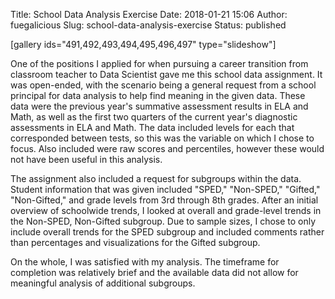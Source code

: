 Title: School Data Analysis Exercise
Date: 2018-01-21 15:06
Author: fuegalicious
Slug: school-data-analysis-exercise
Status: published

\[gallery ids="491,492,493,494,495,496,497" type="slideshow"\]

One of the positions I applied for when pursuing a career transition
from classroom teacher to Data Scientist gave me this school data
assignment. It was open-ended, with the scenario being a general request
from a school principal for data analysis to help find meaning in the
given data. These data were the previous year's summative assessment
results in ELA and Math, as well as the first two quarters of the
current year's diagnostic assessments in ELA and Math. The data included
levels for each that corresponded between tests, so this was the
variable on which I chose to focus. Also included were raw scores and
percentiles, however these would not have been useful in this analysis.

The assignment also included a request for subgroups within the data.
Student information that was given included "SPED," "Non-SPED,"
"Gifted," "Non-Gifted," and grade levels from 3rd through 8th grades.
After an initial overview of schoolwide trends, I looked at overall and
grade-level trends in the Non-SPED, Non-Gifted subgroup. Due to sample
sizes, I chose to only include overall trends for the SPED subgroup and
included comments rather than percentages and visualizations for the
Gifted subgroup.

On the whole, I was satisfied with my analysis. The timeframe for
completion was relatively brief and the available data did not allow for
meaningful analysis of additional subgroups.
